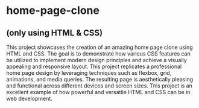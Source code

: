 # home-page-clone

## (only using HTML & CSS)

This project showcases the creation of an amazing home page clone using HTML and CSS. The goal is to demonstrate how various CSS features can be utilized to implement modern design principles and achieve a visually appealing and responsive layout. This project replicates a professional home page design by leveraging techniques such as flexbox, grid, animations, and media queries. The resulting page is aesthetically pleasing and functional across different devices and screen sizes. This project is an excellent example of how powerful and versatile HTML and CSS can be in web development.

